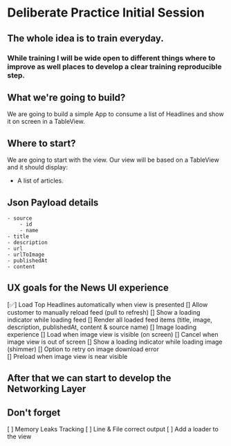 # Deliberate Practice Initial Session

## The whole idea is to train everyday.
### While training I will be wide open to different things where to improve as well places to develop a clear training reproducible step.

## What we're going to build?

We are going to build a simple App to consume a list of Headlines and show it on screen in a TableView.

## Where to start?

We are going to start with the view.
Our view will be based on a TableView and it should display:

- A list of articles.

## Json Payload details
    - source
        - id
        - name
    - title
    - description
    - url
    - urlToImage
    - publishedAt
    - content

## UX goals for the News UI experience

[✅] Load Top Headlines automatically when view is presented
[] Allow customer to manually reload feed (pull to refresh)
[] Show a loading indicator while loading feed
[] Render all loaded feed items (title, image, description, publishedAt, content & source name)
[] Image loading experience
    [] Load when image view is visible (on screen)
    [] Cancel when image view is out of screen
    [] Show a loading indicator while loading image (shimmer)
    [] Option to retry on image download error  
    [] Preload when image view is near visible
 
 ## After that we can start to develop the Networking Layer
 
## Don't forget

[ ] Memory Leaks Tracking
[ ] Line & File correct output
[ ] Add a loader to the view


